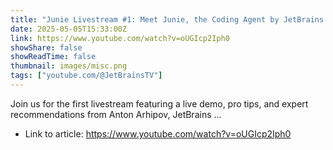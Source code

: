```yaml
---
title: "Junie Livestream #1: Meet Junie, the Coding Agent by JetBrains | Live Demo + Tips from Anton Arhipov"
date: 2025-05-05T15:33:00Z
link: https://www.youtube.com/watch?v=oUGIcp2Iph0
showShare: false
showReadTime: false
thumbnail: images/misc.png
tags: ["youtube.com/@JetBrainsTV"]
---
```

Join us for the first livestream featuring a live demo, pro tips, and expert recommendations from Anton Arhipov, JetBrains ...

- Link to article: https://www.youtube.com/watch?v=oUGIcp2Iph0